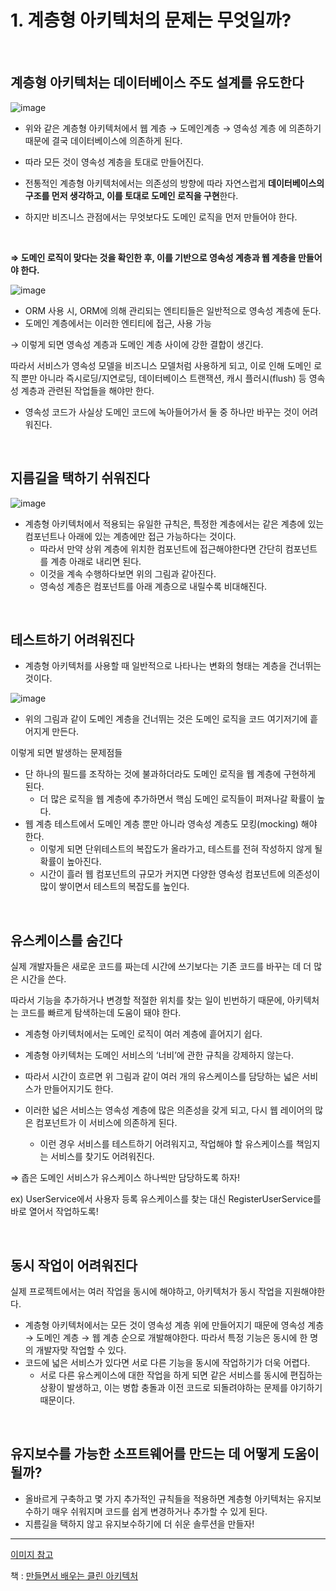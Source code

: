 # 1. 계층형 아키텍처의 문제는 무엇일까?
<br>

## 계층형 아키텍처는 데이터베이스 주도 설계를 유도한다

![image](https://user-images.githubusercontent.com/57824857/197804869-04a15a6e-f8e1-4efe-9547-41e1b53aeb7c.png)

- 위와 같은 계층형 아키텍처에서 웹 계층 → 도메인계층 → 영속성 계층 에 의존하기 때문에 결국 데이터베이스에 의존하게 된다.
- 따라 모든 것이 영속성 계층을 토대로 만들어진다.

- 전통적인 계층형 아키텍처에서는 의존성의 방향에 따라 자연스럽게 **데이터베이스의 구조를 먼저 생각하고, 이를 토대로 도메인 로직을 구현**한다.
- 하지만 비즈니스 관점에서는 무엇보다도 도메인 로직을 먼저 만들어야 한다.

<br>

**⇒ 도메인 로직이 맞다는 것을 확인한 후, 이를 기반으로 영속성 계층과 웹 계층을 만들어야 한다.**

![image](https://user-images.githubusercontent.com/57824857/197805009-cf39b671-1a35-4ba5-988c-f798758fa06a.png)


- ORM 사용 시, ORM에 의해 관리되는 엔티티들은 일반적으로 영속성 계층에 둔다.
- 도메인 계층에서는 이러한 엔티티에 접근, 사용 가능

→ 이렇게 되면 영속성 계층과 도메인 계층 사이에 강한 결합이 생긴다.

따라서 서비스가 영속성 모델을 비즈니스 모델처럼 사용하게 되고, 이로 인해 도메인 로직 뿐만 아니라 즉시로딩/지연로딩, 데이터베이스 트랜잭션, 캐시 플러시(flush) 등 영속성 계층과 관련된 작업들을 해야만 한다.

- 영속성 코드가 사실상 도메인 코드에 녹아들어가서 둘 중 하나만 바꾸는 것이 어려워진다.

<br>

## 지름길을 택하기 쉬워진다

![image](https://user-images.githubusercontent.com/57824857/197805101-c9cdab24-02ef-484d-b4cf-5101d34428b5.png)

- 계층형 아키텍처에서 적용되는 유일한 규칙은, 특정한 계층에서는 같은 계층에 있는 컴포넌트나 아래에 있는 계층에만 접근 가능하다는 것이다.
    - 따라서 만약 상위 계층에 위치한 컴포넌트에 접근해야한다면 간단히 컴포넌트를 계층 아래로 내리면 된다.
    - 이것을 계속 수행하다보면 위의 그림과 같아진다.
    - 영속성 계층은 컴포넌트를 아래 계층으로 내릴수록 비대해진다.

<br>

## 테스트하기 어려워진다

- 계층형 아키텍처를 사용할 때 일반적으로 나타나는 변화의 형태는 계층을 건너뛰는 것이다.

![image](https://user-images.githubusercontent.com/57824857/197805168-c9045f62-1a2c-4a09-b4dd-6866952916b9.png)

- 위의 그림과 같이 도메인 계층을 건너뛰는 것은 도메인 로직을 코드 여기저기에 흩어지게 만든다.

이렇게 되면 발생하는 문제점들

- 단 하나의 필드를 조작하는 것에 불과하더라도 도메인 로직을 웹 계층에 구현하게 된다.
    - 더 많은 로직을 웹 계층에 추가하면서 핵심 도메인 로직들이 퍼져나갈 확률이 높다.
- 웹 계층 테스트에서 도메인 계층 뿐만 아니라 영속성 계층도 모킹(mocking) 해야 한다.
    - 이렇게 되면 단위테스트의 복잡도가 올라가고, 테스트를 전혀 작성하지 않게 될 확률이 높아진다.
    - 시간이 흘러 웹 컴포넌트의 규모가 커지면 다양한 영속성 컴포넌트에 의존성이 많이 쌓이면서 테스트의 복잡도를 높인다.

<br>

## 유스케이스를 숨긴다

실제 개발자들은 새로운 코드를 짜는데 시간에 쓰기보다는 기존 코드를 바꾸는 데 더 많은 시간을 쓴다.

따라서 기능을 추가하거나 변경할 적절한 위치를 찾는 일이 빈번하기 때문에, 아키텍처는 코드를 빠르게 탐색하는데 도움이 돼야 한다.

- 계층형 아키텍처에서는 도메인 로직이 여러 계층에 흩어지기 쉽다.
- 계층형 아키텍처는 도메인 서비스의 ‘너비’에 관한 규칙을 강제하지 않는다.



- 따라서 시간이 흐르면 위 그림과 같이 여러 개의 유스케이스를 담당하는 넓은 서비스가 만들어지기도 한다.
- 이러한 넓은 서비스는 영속성 계층에 많은 의존성을 갖게 되고, 다시 웹 레이어의 많은 컴포넌트가 이 서비스에 의존하게 된다.
    - 이런 경우 서비스를 테스트하기 어려워지고, 작업해야 할 유스케이스를 책임지는 서비스를 찾기도 어려워진다.

⇒ 좁은 도메인 서비스가 유스케이스 하나씩만 담당하도록 하자!

ex) UserService에서 사용자 등록 유스케이스를 찾는 대신 RegisterUserService를 바로 열어서 작업하도록!

<br>

## 동시 작업이 어려워진다

실제 프로젝트에서는 여러 작업을 동시에 해야하고, 아키텍처가 동시 작업을 지원해야한다.

- 계층형 아키텍처에서는 모든 것이 영속성 계층 위에 만들어지기 때문에 영속성 계층 → 도메인 계층 → 웹 계층 순으로 개발해야한다. 따라서 특정 기능은 동시에 한 명의 개발자맞 작업할 수 있다.
- 코드에 넓은 서비스가 있다면 서로 다른 기능을 동시에 작업하기가 더욱 어렵다.
    - 서로 다른 유스케이스에 대한 작업을 하게 되면 같은 서비스를 동시에 편집하는 상황이 발생하고, 이는 병합 충돌과 이전 코드로 되돌려야하는 문제를 야기하기 때문이다.

<br>

## 유지보수를 가능한 소프트웨어를 만드는 데 어떻게 도움이 될까?

- 올바르게 구축하고 몇 가지 추가적인 규칙들을 적용하면 계층형 아키텍처는 유지보수하기 매우 쉬워지며 코드를 쉽게 변경하거나 추가할 수 있게 된다.
- 지름길을 택하지 않고 유지보수하기에 더 쉬운 솔루션을 만들자!


---
[이미지 참고](https://m.blog.naver.com/fbfbf1/222762059059)

책 : [만들면서 배우는 클린 아키텍처](http://www.yes24.com/Product/Goods/105138479)
